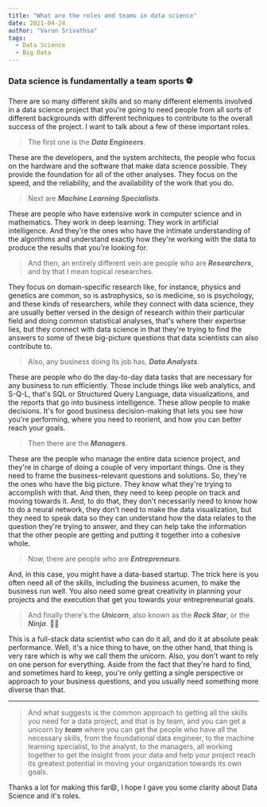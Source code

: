 ```yaml
---
title: "What are the roles and teams in data science"
date: 2021-04-24
author: "Varun Srivathsa"
tags:
  - Data Science
  - Big Data
---
```


### Data science is fundamentally a team sports ⚽

There are so many different skills and so many different elements involved in a data science project that you're going to need people from all sorts of different backgrounds with different techniques to contribute to the overall success of the project. I want to talk about a few of these important roles.

> The first one is the **_Data Engineers_**.

These are the developers, and the system architects, the people who focus on the hardware and the software that make data science possible. They provide the foundation for all of the other analyses. They focus on the speed, and the reliability, and the availability of the work that you do.

> Next are **_Machine Learning Specialists_**.

These are people who have extensive work in computer science and in mathematics. They work in deep learning. They work in artificial intelligence. And they're the ones who have the intimate understanding of the algorithms and understand exactly how they're working with the data to produce the results that you're looking for.

> And then, an entirely different vein are people who are **_Researchers_**, and by that I mean topical researches.

They focus on domain-specific research like, for instance, physics and genetics are common, so is astrophysics, so is medicine, so is psychology, and these kinds of researchers, while they connect with data science, they are usually better versed in the design of research within their particular field and doing common statistical analyses, that's where their expertise lies, but they connect with data science in that they're trying to find the answers to some of these big-picture questions that data scientists can also contribute to.

> Also, any business doing its job has, **_Data Analysts_**.

These are people who do the day-to-day data tasks that are necessary for any business to run efficiently. Those include things like web analytics, and S-Q-L, that's SQL or Structured Query Language, data visualizations, and the reports that go into business intelligence. These allow people to make decisions. It's for good business decision-making that lets you see how you're performing, where you need to reorient, and how you can better reach your goals.

> Then there are the **_Managers_**.

These are the people who manage the entire data science project, and they're in charge of doing a couple of very important things. One is they need to frame the business-relevant questions and solutions. So, they're the ones who have the big picture. They know what they're trying to accomplish with that. And then, they need to keep people on track and moving towards it. And, to do that, they don't necessarily need to know how to do a neural network, they don't need to make the data visualization, but they need to speak data so they can understand how the data relates to the question they're trying to answer, and they can help take the information that the other people are getting and putting it together into a cohesive whole.

> Now, there are people who are **_Entrepreneurs_**.

And, in this case, you might have a data-based startup. The trick here is you often need all of the skills, including the business acumen, to make the business run well. You also need some great creativity in planning your projects and the execution that get you towards your entrepreneurial goals.

> And finally there's the **_Unicorn_**, also known as the **_Rock Star_**, or the **_Ninja_**. 🧙‍♂️

This is a full-stack data scientist who can do it all, and do it at absolute peak performance. Well, it's a nice thing to have, on the other hand, that thing is very rare which is why we call them the unicorn. Also, you don't want to rely on one person for everything. Aside from the fact that they're hard to find, and sometimes hard to keep, you're only getting a single perspective or approach to your business questions, and you usually need something more diverse than that.

---

> And what suggests is the common approach to getting all the skills you need for a data project, and that is by team, and you can get a unicorn by **_team_** where you can get the people who have all the necessary skills, from the foundational data engineer, to the machine learning specialist, to the analyst, to the managers, all working together to get the insight from your data and help your project reach its greatest potential in moving your organization towards its own goals.

Thanks a lot for making this far😄, I hope I gave you some clarity about Data Science and it's roles.
